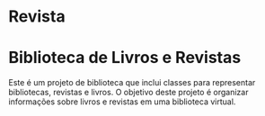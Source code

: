 # Revista
# Biblioteca de Livros e Revistas

Este é um projeto de biblioteca que inclui classes para representar bibliotecas, revistas e livros. O objetivo deste projeto é organizar informações sobre livros e revistas em uma biblioteca virtual.
